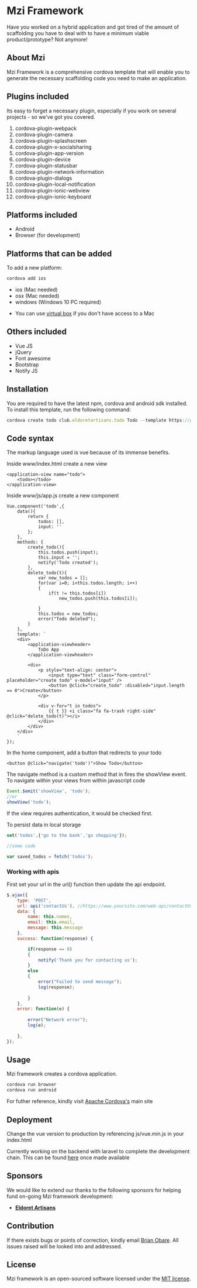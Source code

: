 # Mzi Framework

Have you worked on a hybrid application and got tired of the amount of scaffolding you have to deal with to have a minimum viable product/prototype? Not anymore!

## About Mzi

Mzi Framework is a comprehensive cordova template that will enable you to generate the necessary scaffolding code you need to make an application.

## Plugins included

Its easy to forget a necessary plugin, especially if you work on several projects - so we've got you covered.

1. cordova-plugin-webpack
2. cordova-plugin-camera
3. cordova-plugin-splashscreen
4. cordova-plugin-x-socialsharing
5. cordova-plugin-app-version
6. cordova-plugin-device
7. cordova-plugin-statusbar
8. cordova-plugin-network-information
9. cordova-plugin-dialogs
10. cordova-plugin-local-notification
11. cordova-plugin-ionic-webview
12. cordova-plugin-ionic-keyboard

## Platforms included

+ Android 
+ Browser (for development)

## Platforms that can be added

To add a new platform:

```javascript
cordova add ios
```

+ ios (Mac needed)
+ osx (Mac needed)
+ windows (Windows 10 PC required)

* You can use [virtual box](https://virtualbox.org) if you don't have access to a Mac

## Others included

- Vue JS
- jQuery
- Font awesome
- Bootstrap
- Notify JS

## Installation

You are required to have the latest npm, cordova and android sdk installed.
To install this template, run the following command:

```javascript
cordova create todo club.eldoretartisans.todo Todo --template https://github.com/chiefbrob/mzi
```


## Code syntax

The markup language used is vue because of its immense benefits. 

Inside www/index.html create a new view

```vue
<application-view name="todo">
    <todo></todo>
</application-view>
```

Inside www/js/app.js create a new component 


```vue
Vue.component('todo',{
	data(){
		return {
			todos: [],
			input: ''
		};
	},
	methods: {
		create_todo(){
			this.todos.push(input);
			this.input = '';
			notify('Todo created');
		},
		delete_todo(t){
			var new_todos = [];
			for(var i=0; i<this.todos.length; i++)
			{
				if(t != this.todos[i])
					new_todos.push(this.todos[i]);

			}
			this.todos = new_todos;
			error("Todo deleted");
		}
	},
    template: `
    <div>
        <application-viewheader>
            ToDo App
        </application-viewheader>
        
        <div>
        	<p style="text-align: center">
        		<input type="text" class="form-control" placeholder="create todo" v-model="input" />
        		<button @click="create_todo" :disabled="input.length == 0">Create</button>
        	</p>

        	<div v-for="t in todos">
        		{{ t }} <i class="fa fa-trash right-side" @click="delete_todo(t)"></i>
        	</div>
        </div>
    </div>
    `
});
```

In the home component, add a button that redirects to your todo

```vue
<button @click="navigate('todo')">Show Todo</button>
```

The navigate method is a custom method that in fires the showView event.
To navigate within your views from within javascript code

```javascript
Event.$emit('showView', 'todo');
//or
showView('todo');
```

If the view requires authentication, it would be checked first.

To persist data in local storage

```javascript
set('todos',{'go to the bank','go shopping'});

//some code

var saved_todos = fetch('todos');

```

### Working with apis

First set your url in the url() function then update the api endpoint. 

```javascript
$.ajax({
    type: 'POST',
    url: api('contactUs'), //https://www.yoursite.com/web-api/contactUs
    data: {
        name: this.names,
        email: this.email,
        message: this.message
    },
    success: function(response) {

        if(response == 0)
        {
            notify('Thank you for contacting us');
        }
        else
        {
            error("Failed to send message");
            log(response);
            
        }  
    },
    error: function(e) {
        
        error("Network error");
        log(e);
        
    },
});

```


## Usage

Mzi framework creates a cordova application. 


```javascript
cordova run browser
cordova run android
```

For futher reference, kindly visit [Apache Cordova's](https://cordova.apache.org/) main site

## Deployment

Change the vue version to production by referencing js/vue.min.js in your index.html

Currently working on the backend with laravel to complete the development chain. This can be found [here](https://github.com/chiefbrob/mzae) once made available

## Sponsors

We would like to extend our thanks to the following sponsors for helping fund on-going Mzi framework development:

- **[Eldoret Artisans](https://eldoretartisans.club/)**

## Contribution

If there exists bugs or points of correction, kindly email [Brian Obare](mailto:brianobare@gmail.com). All issues raised will be looked into and addressed.

## License

Mzi framework is an open-sourced software licensed under the [MIT license](https://opensource.org/licenses/MIT).